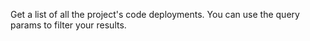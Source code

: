 Get a list of all the project's code deployments.
You can use the query params to filter your results.
